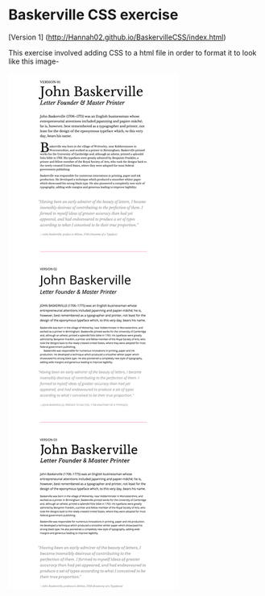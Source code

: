 # Baskerville CSS exercise
[Version 1] (http://Hannah02.github.io/BaskervilleCSS/index.html)

This exercise involved adding CSS to a html file in order to format it to look like this image-

<img src="make_this_1.png" alt="Image to match formatting"/>
